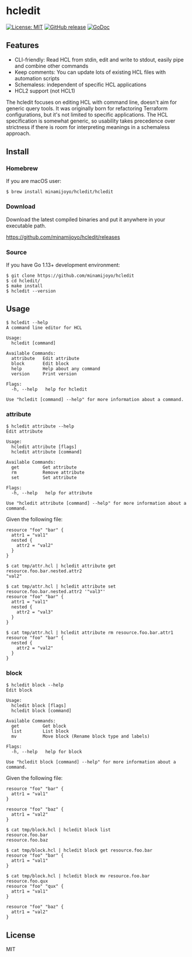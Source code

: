 # hcledit
[![License: MIT](https://img.shields.io/badge/License-MIT-blue.svg)](LICENSE)
[![GitHub release](https://img.shields.io/github/release/minamijoyo/hcledit.svg)](https://github.com/minamijoyo/hcledit/releases/latest)
[![GoDoc](https://godoc.org/github.com/minamijoyo/hcledit/hcledit?status.svg)](https://godoc.org/github.com/minamijoyo/hcledit)

## Features

- CLI-friendly: Read HCL from stdin, edit and write to stdout, easily pipe and combine other commands
- Keep comments: You can update lots of existing HCL files with automation scripts
- Schemaless: independent of specific HCL applications
- HCL2 support (not HCL1)

The hcledit focuses on editing HCL with command line, doesn't aim for generic query tools. It was originally born for refactoring Terraform configurations, but it's not limited to specific applications.
The HCL specification is somewhat generic, so usability takes precedence over strictness if there is room for interpreting meanings in a schemaless approach.

## Install

### Homebrew

If you are macOS user:

```
$ brew install minamijoyo/hcledit/hcledit
```

### Download

Download the latest compiled binaries and put it anywhere in your executable path.

https://github.com/minamijoyo/hcledit/releases

### Source

If you have Go 1.13+ development environment:

```
$ git clone https://github.com/minamijoyo/hcledit
$ cd hcledit/
$ make install
$ hcledit --version
```

## Usage

```
$ hcledit --help
A command line editor for HCL

Usage:
  hcledit [command]

Available Commands:
  attribute   Edit attribute
  block       Edit block
  help        Help about any command
  version     Print version

Flags:
  -h, --help   help for hcledit

Use "hcledit [command] --help" for more information about a command.
```

### attribute

```
$ hcledit attribute --help
Edit attribute

Usage:
  hcledit attribute [flags]
  hcledit attribute [command]

Available Commands:
  get         Get attribute
  rm          Remove attribute
  set         Set attribute

Flags:
  -h, --help   help for attribute

Use "hcledit attribute [command] --help" for more information about a command.
```

Given the following file:

```attr.hcl
resource "foo" "bar" {
  attr1 = "val1"
  nested {
    attr2 = "val2"
  }
}
```

```
$ cat tmp/attr.hcl | hcledit attribute get resource.foo.bar.nested.attr2
"val2"
```

```
$ cat tmp/attr.hcl | hcledit attribute set resource.foo.bar.nested.attr2 '"val3"'
resource "foo" "bar" {
  attr1 = "val1"
  nested {
    attr2 = "val3"
  }
}
```

```
$ cat tmp/attr.hcl | hcledit attribute rm resource.foo.bar.attr1
resource "foo" "bar" {
  nested {
    attr2 = "val2"
  }
}
```

### block

```
$ hcledit block --help
Edit block

Usage:
  hcledit block [flags]
  hcledit block [command]

Available Commands:
  get         Get block
  list        List block
  mv          Move block (Rename block type and labels)

Flags:
  -h, --help   help for block

Use "hcledit block [command] --help" for more information about a command.
```

Given the following file:

```block.hcl
resource "foo" "bar" {
  attr1 = "val1"
}

resource "foo" "baz" {
  attr1 = "val2"
}
```

```
$ cat tmp/block.hcl | hcledit block list
resource.foo.bar
resource.foo.baz
```

```
$ cat tmp/block.hcl | hcledit block get resource.foo.bar
resource "foo" "bar" {
  attr1 = "val1"
}
```

```
$ cat tmp/block.hcl | hcledit block mv resource.foo.bar resource.foo.qux
resource "foo" "qux" {
  attr1 = "val1"
}

resource "foo" "baz" {
  attr1 = "val2"
}
```

## License

MIT
